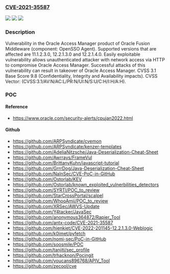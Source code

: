 ### [CVE-2021-35587](https://cve.mitre.org/cgi-bin/cvename.cgi?name=CVE-2021-35587)
![](https://img.shields.io/static/v1?label=Product&message=Access%20Manager&color=blue)
![](https://img.shields.io/static/v1?label=Version&message=%3D%2011.1.2.3.0%20&color=brighgreen)
![](https://img.shields.io/static/v1?label=Vulnerability&message=Easily%20exploitable%20vulnerability%20allows%20unauthenticated%20attacker%20with%20network%20access%20via%20HTTP%20to%20compromise%20Oracle%20Access%20Manager.%20%20Successful%20attacks%20of%20this%20vulnerability%20can%20result%20in%20takeover%20of%20Oracle%20Access%20Manager.&color=brighgreen)

### Description

Vulnerability in the Oracle Access Manager product of Oracle Fusion Middleware (component: OpenSSO Agent). Supported versions that are affected are 11.1.2.3.0, 12.2.1.3.0 and 12.2.1.4.0. Easily exploitable vulnerability allows unauthenticated attacker with network access via HTTP to compromise Oracle Access Manager. Successful attacks of this vulnerability can result in takeover of Oracle Access Manager. CVSS 3.1 Base Score 9.8 (Confidentiality, Integrity and Availability impacts). CVSS Vector: (CVSS:3.1/AV:N/AC:L/PR:N/UI:N/S:U/C:H/I:H/A:H).

### POC

#### Reference
- https://www.oracle.com/security-alerts/cpujan2022.html

#### Github
- https://github.com/ARPSyndicate/cvemon
- https://github.com/ARPSyndicate/kenzer-templates
- https://github.com/AdeliaNitzsche/Java-Deserialization-Cheat-Sheet
- https://github.com/Awrrays/FrameVul
- https://github.com/BrittanyKuhn/javascript-tutorial
- https://github.com/GrrrDog/Java-Deserialization-Cheat-Sheet
- https://github.com/NaInSec/CVE-PoC-in-GitHub
- https://github.com/Ostorlab/KEV
- https://github.com/Ostorlab/known_exploited_vulnerbilities_detectors
- https://github.com/SYRTI/POC_to_review
- https://github.com/StarCrossPortal/scalpel
- https://github.com/WhooAmii/POC_to_review
- https://github.com/XRSec/AWVS-Update
- https://github.com/Y4tacker/JavaSec
- https://github.com/anonymous364872/Rapier_Tool
- https://github.com/antx-code/CVE-2021-35587
- https://github.com/hienkiet/CVE-2022-201145-12.2.1.3.0-Weblogic
- https://github.com/k0imet/pyfetch
- https://github.com/nomi-sec/PoC-in-GitHub
- https://github.com/soosmile/POC
- https://github.com/tanjiti/sec_profile
- https://github.com/trhacknon/Pocingit
- https://github.com/youcans896768/APIV_Tool
- https://github.com/zecool/cve

